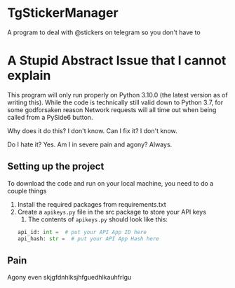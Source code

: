 # TgStickerManager
A program to deal with @stickers on telegram so you don't have to

# A Stupid Abstract Issue that I cannot explain
This program will only run properly on Python 3.10.0 (the latest version as of writing this).
While the code is technically still valid down to Python 3.7, for some godforsaken reason
Network requests will all time out when being called from a PySide6 button. 

Why does it do this? I don't know.
Can I fix it? I don't know.

Do I hate it? Yes. 
Am I in severe pain and agony? Always.

## Setting up the project
To download the code and run on your local machine, you need to do a couple things
1. Install the required packages from requirements.txt
2. Create a `apikeys.py` file in the src package to store your API keys
   1. The contents of `apikeys.py` should look like this:
   ```py
   api_id: int =  # put your API App ID here
   api_hash: str =  # put your API App Hash here 
   
## Pain
Agony even skjgfdnhlksjhfguedhlkauhfrlgu
